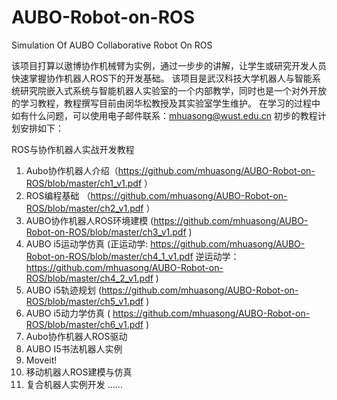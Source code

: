 # AUBO-Robot-on-ROS
Simulation Of AUBO Collaborative Robot On ROS

该项目打算以遨博协作机械臂为实例，通过一步步的讲解，让学生或研究开发人员快速掌握协作机器人ROS下的开发基础。
该项目是武汉科技大学机器人与智能系统研究院嵌入式系统与智能机器人实验室的一个内部教学，同时也是一个对外开放的学习教程，教程撰写目前由闵华松教授及其实验室学生维护。
在学习的过程中如有什么问题，可以使用电子邮件联系：mhuasong@wust.edu.cn
初步的教程计划安排如下：

ROS与协作机器人实战开发教程
1. Aubo协作机器人介绍（https://github.com/mhuasong/AUBO-Robot-on-ROS/blob/master/ch1_v1.pdf ）
2. ROS编程基础 （https://github.com/mhuasong/AUBO-Robot-on-ROS/blob/master/ch2_v1.pdf ）
3. AUBO协作机器人ROS环境建模 (https://github.com/mhuasong/AUBO-Robot-on-ROS/blob/master/ch3_v1.pdf )
4. AUBO i5运动学仿真 (正运动学: https://github.com/mhuasong/AUBO-Robot-on-ROS/blob/master/ch4_1_v1.pdf 逆运动学：https://github.com/mhuasong/AUBO-Robot-on-ROS/blob/master/ch4_2_v1.pdf ) 
5. AUBO i5轨迹规划 (https://github.com/mhuasong/AUBO-Robot-on-ROS/blob/master/ch5_v1.pdf )
6. AUBO i5动力学仿真 ( https://github.com/mhuasong/AUBO-Robot-on-ROS/blob/master/ch6_v1.pdf )
7. Aubo协作机器人ROS驱动
8. AUBO I5书法机器人实例
9. Moveit!
10. 移动机器人ROS建模与仿真
11. 复合机器人实例开发
......
